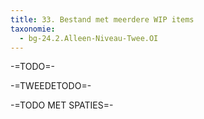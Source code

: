 ```yaml
---
title: 33. Bestand met meerdere WIP items
taxonomie:
  - bg-24.2.Alleen-Niveau-Twee.OI
---
```


-=TODO=-

-=TWEEDETODO=-

-=TODO MET SPATIES=-